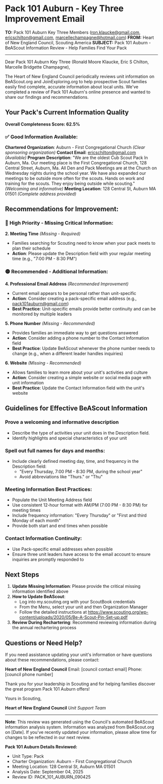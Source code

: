 # Pack 101 Auburn - Key Three Improvement Email

**TO:** Pack 101 Auburn Key Three Members (ron.klaucke@gmail.com, ericschilton@gmail.com, marcellechampagne@hotmail.com)
**FROM:** Heart of New England Council, Scouting America
**SUBJECT:** Pack 101 Auburn - BeAScout Information Review - Help Families Find Your Pack

---

Dear Pack 101 Auburn Key Three (Ronald Moore Klaucke, Eric S Chilton, Marcelle Bridgette Champagne),

The Heart of New England Council periodically reviews unit information on BeAScout.org and JoinExploring.org to help prospective Scout families easily find complete, accurate information about local units. We've completed a review of Pack 101 Auburn's online presence and wanted to share our findings and recommendations.

## Your Pack's Current Information Quality

**Overall Completeness Score: 62.5%**

### ✅ **Good Information Available:**
**Chartered Organization**: Auburn - First Congregational Church *(Clear sponsoring organization)*
**Contact Email**: ericschilton@gmail.com *(Available)*
**Program Description**: "We are the oldest Cub Scout Pack In Auburn, Ma. Our meeting place is the First Congregational Church, 128 Central Street, Auburn, Ma. All Den and Pack Meetings are at the Church on Wednesday nights during the school year. We have also expanded our meetings to be outside more often for the scouts. Hands on work and training for the scouts. They enjoy being outside while scouting." *(Welcoming and informative)*
**Meeting Location**: 128 Central St, Auburn MA 01501 *(Complete address provided)*

## Recommendations for Improvement:

### 🔴 **High Priority - Missing Critical Information:**

**2. Meeting Time** *(Missing - Required)*
- Families searching for Scouting need to know when your pack meets to plan their schedule
- **Action**: Please update the Description field with your regular meeting time (e.g., "7:00 PM - 8:30 PM")

### 🟡 **Recommended - Additional Information:**

**4. Professional Email Address** *(Recommended Improvement)*
- Current email appears to be personal rather than unit-specific
- **Action**: Consider creating a pack-specific email address (e.g., pack101auburn@gmail.com)
- **Best Practice**: Unit-specific emails provide better continuity and can be monitored by multiple leaders

**5. Phone Number** *(Missing - Recommended)*
- Provides families an immediate way to get questions answered
- **Action**: Consider adding a phone number to the Contact Information field
- **Best Practice**: Update BeAScout whenever the phone number needs to change (e.g., when a different leader handles inquiries)

**6. Website** *(Missing - Recommended)*
- Allows families to learn more about your unit's activities and culture
- **Action**: Consider creating a simple website or social media page with unit information
- **Best Practice**: Update the Contact Information field with the unit's website

## Guidelines for Effective BeAScout Information

### **Prove a welcoming and informative description**
- Describe the type of activities your unit does in the Description field.
- Identify highlights and special characteristics of your unit

### **Spell out full names for days and months:**
- Include clearly defined meeting day, time, and frequency in the Description field:
  - "Every Thursday, 7:00 PM - 8:30 PM, during the school year"
  - Avoid abbreviations like "Thurs." or "Thu"

### **Meeting Information Best Practices:**
- Populate the Unit Meeting Address field
- Use consistent 12-hour format with AM/PM (7:00 PM - 8:30 PM) for meeting times
- Include frequency information: "Every Thursday" or "First and third Monday of each month"
- Provide both start and end times when possible

### **Contact Information Continuity:**
- Use Pack-specific email addresses when possible
- Ensure three unit leaders have access to the email account to ensure inquiries are promptly responded to

## Next Steps

1. **Update Missing Information**: Please provide the critical missing information identified above
2. **How to Update BeAScout**: 
   - Log into my.scouting.org with your ScoutBook credentials
   - From the Menu, select your unit and then Organization Manager
   - Follow the detailed instructions at
     https://www.scouting.org/wp-content/uploads/2020/05/Be-A-Scout-Pin-Set-up.pdf
3. **Review During Rechartering**: Recommend reviewing information during the annual rechartering process

## Questions or Need Help?

If you need assistance updating your unit's information or have questions about these recommendations, please contact:

**Heart of New England Council**
Email: [council contact email]
Phone: [council phone number]

Thank you for your leadership in Scouting and for helping families discover the great program Pack 101 Auburn offers!

Yours in Scouting,

**Heart of New England Council**
*Unit Support Team*

---

**Note**: This review was generated using the Council's automated BeAScout information analysis system. Information was analyzed from BeAScout.org on [Date]. If you've recently updated your information, please allow time for changes to be reflected in our next review.

**Pack 101 Auburn Details Reviewed:**
- Unit Type: Pack
- Charter Organization: Auburn - First Congregational Church
- Meeting Location: 128 Central St, Auburn MA 01501
- Analysis Date: September 04, 2025
- Review ID: PACK_101_AUBURN_090425